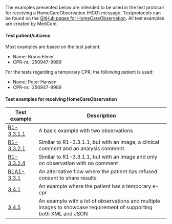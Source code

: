 The examples presented below are intended to be used in the test protocol for receiving a HomeCareObservation (HCO) message. Testprotocols can be found on the [GitHub pages for HomeCareObservation](https://medcomdk.github.io/dk_HomeCareObservations/#2-test-and-certification). All test examples are created by MedCom. 

#### Test patient/citizens
Most examples are based on the test patient:
* Name: Bruno Elmer
* CPR-nr.: 250947-9989


For the tests regarding a temporary CPR, the following patient is used:
* Name: Peter Hansen
* CPR-nr.: 250947-9989


#### Test examples for receiving HomeCareObservation

|  Test example     |     Description     |
|---|---|
[R1-3.3.1.1](./Bundle-R1-3.3.1.1-Basic.html) | A basic example with two observations |
[R1-3.3.2.1](./Bundle-R1-3.3.2.1-BasicWithFileAndComments.html) | Similar to R1-3.3.1.1, but with an image, a clinical comment and an analysis comment. |
[R1-3.3.2.4](./Bundle-R1-3.3.2.4-BasicWithAttachedFileAndNoComments.html) | Similar to R1-3.3.1.1, but with an image and only on observation with no comment |
[R1A1-3.3.1](./Bundle-R1A1-3.3.3.1-RefusedConsentToShareResultsNoComments.html) | An alternative flow where the patient has refused consent to share results |
[3.4.1](./Bundle-3.4.1-TemporaryCPRAndNoComments.html) | An example where the patient has a temporary e-cpr |
[3.4.5](./Bundle-3.4.5-BigExampleWithFilesCommentsAndMultipleObservations.html) | An example with a lot of observations and multiple images to showcase requirement of supporting both XML and JSON |
